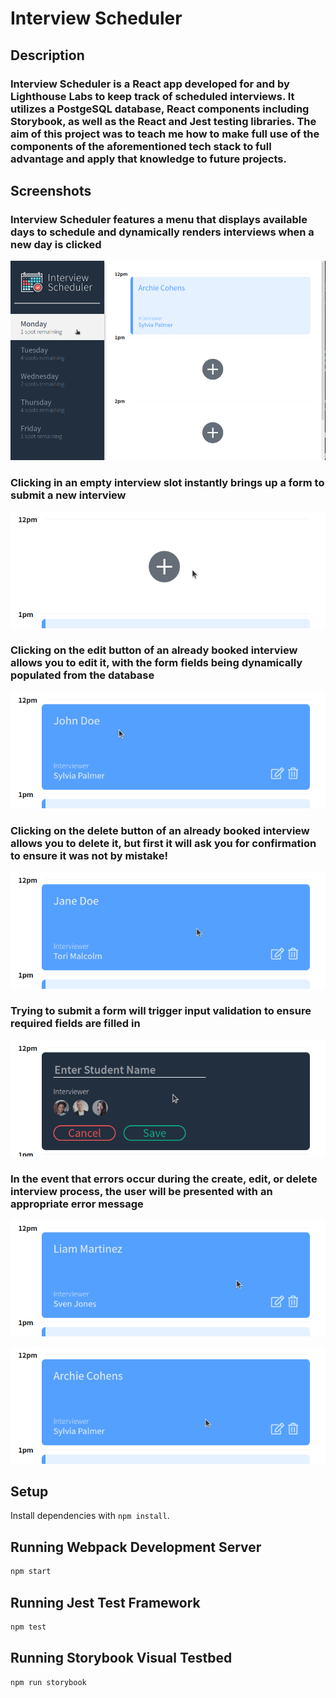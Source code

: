 # Interview Scheduler

## Description

### Interview Scheduler is a React app developed for and by Lighthouse Labs to keep track of scheduled interviews. It utilizes a PostgeSQL database, React components including Storybook, as well as the React and Jest testing libraries. The aim of this project was to teach me how to make full use of the components of the aforementioned tech stack to full advantage and apply that knowledge to future projects.  

## Screenshots

### Interview Scheduler features a menu that displays available days to schedule and dynamically renders interviews when a new day is clicked

![](/docs/scheduler-menu.gif)

### Clicking in an empty interview slot instantly brings up a form to submit a new interview

![](/docs/scheduler-new-interview.gif)

### Clicking on the edit button of an already booked interview allows you to edit it, with the form fields being dynamically populated from the database

![](/docs/scheduler-edit-interview.gif)

### Clicking on the delete button of an already booked interview allows you to delete it, but first it will ask you for confirmation to ensure it was not by mistake!

![](/docs/scheduler-delete-interview.gif)

### Trying to submit a form will trigger input validation to ensure required fields are filled in

![](/docs/scheduler-input-validation.gif)

### In the event that errors occur during the create, edit, or delete interview process, the user will be presented with an appropriate error message

![](/docs/scheduler-create-error.gif)

![](/docs/scheduler-delete-error.gif)

## Setup

Install dependencies with `npm install`.

## Running Webpack Development Server

```sh
npm start
```

## Running Jest Test Framework

```sh
npm test
```

## Running Storybook Visual Testbed

```sh
npm run storybook
```
